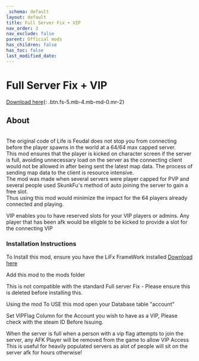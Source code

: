 ```yaml
---
_schema: default
layout: default
title: Full Server Fix + VIP
nav_order: 3
nav_exclude: false
parent: Official mods
has_children: false
has_toc: false
last_modified_date:
---
```

# Full Server Fix + VIP

[Download here](https://github.com/LiF-x/FullServerFixVIPV1.0.1/releases/tag/FullServerFix%2BVIPV1.0.1){: .btn.fs-5.mb-4.mb-md-0.mr-2}

## About

<br>The original code of Life is Feudal does not stop you from connecting before the player spawns in the world at a 64/64 max capped server.<br>This mod ensures that the player is kicked on character screen if the server is full, avoiding unnecessary load on the server as the connecting client would not be allowed in after being sent the latest map data. The process of sending map data to the client is resource intensive.&nbsp;<br>The mod was made when several servers were player capped for PVP and several people used SkunkFu's method of auto joining the server to gain a free slot.&nbsp;<br>Thus using this mod would minimize the impact for the 64 players already connected and playing.

VIP enables you to have reserved slots for your VIP players or admins. Any player that has been afk would be eligble to be kicked to provide a slot for the connecting VIP

### Installation Instructions

To Install this mod, ensure you have the LiFx FrameWork installed [Download here](http://lifxmod.com)

Add this mod to the mods folder

This is not compatible with the standard Full server Fix - Please ensure this is deleted before installing this.

Using the mod To USE this mod open your Database table "account"

Set VIPFlag Column for the Account you wish to have as a VIP, Please check with the steam ID Before Issuing.

When the server is full when a person with a vip flag attempts to join the server, any AFK Player will be removed from the game to allow VIP Access This is useful for heavily populated servers as alot of people will sit on the server afk for hours otherwise!